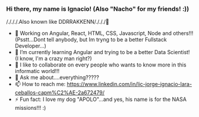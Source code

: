 ### Hi there, my name is Ignacio! (Also "Nacho" for my friends! :))
/./././.Also known like DDRRAKKENN/./././👋


- 🔭 Working on Angular, React, HTML, CSS, Javascript, Node and others!!! (Psstt...Dont tell anybody, but Im tryng to be a better Fullstack Developer...)
- 🌱 I’m currently learning Angular and trying to be a better Data Scientist! (I know, I'm a crazy man right?)
- 👯 I like to collaborate on every people who wants to know more in this informatic world!!!
- 💬 Ask me about....everything?????
- 📫 How to reach me: https://www.linkedin.com/in/lic-jorge-ignacio-lara-ceballos-capm%C2%AE-2a672479/
- ⚡ Fun fact: I love my dog "APOLO"...and yes, his name is for the NASA missions!!! :)
